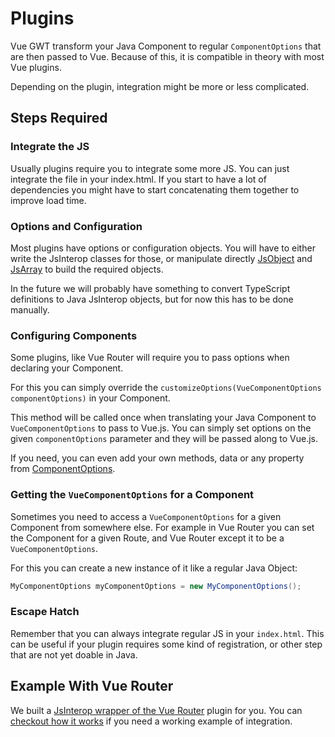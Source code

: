 # Plugins

Vue GWT transform your Java Component to regular `ComponentOptions` that are then passed to Vue.
Because of this, it is compatible in theory with most Vue plugins.

Depending on the plugin, integration might be more or less complicated.

## Steps Required

### Integrate the JS

Usually plugins require you to integrate some more JS.
You can just integrate the file in your index.html.
If you start to have a lot of dependencies you might have to start concatenating them together to improve load time.

### Options and Configuration

Most plugins have options or configuration objects.
You will have to either write the JsInterop classes for those, or manipulate directly [JsObject](../js-interop/js-object.md) and [JsArray](../js-interop/js-array.md) to build the required objects.

In the future we will probably have something to convert TypeScript definitions to Java JsInterop objects, but for now this has to be done manually.

### Configuring Components

Some plugins, like Vue Router will require you to pass options when declaring your Component.

For this you can simply override the `customizeOptions(VueComponentOptions componentOptions)` in your Component.

This method will be called once when translating your Java Component to `VueComponentOptions` to pass to Vue.js.
You can simply set options on the given `componentOptions` parameter and they will be passed along to Vue.js.

If you need, you can even add your own methods, data or any property from [ComponentOptions](https://github.com/vuejs/vue/blob/dev/types/options.d.ts).

### Getting the `VueComponentOptions` for a Component

Sometimes you need to access a `VueComponentOptions` for a given Component from somewhere else.
For example in Vue Router you can set the Component for a given Route, and Vue Router except it to be a `VueComponentOptions`.

For this you can create a new instance of it like a regular Java Object:
```java
MyComponentOptions myComponentOptions = new MyComponentOptions();
```

### Escape Hatch

Remember that you can always integrate regular JS in your `index.html`.
This can be useful if your plugin requires some kind of registration, or other step that are not yet doable in Java.

## Example With Vue Router

We built a [JsInterop wrapper of the Vue Router](routing.md) plugin for you.
You can [checkout how it works](https://github.com/Axellience/vue-router-gwt) if you need a working example of integration.